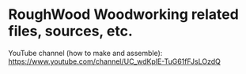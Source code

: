 # RoughWood Woodworking related files, sources, etc.

YouTube channel (how to make and assemble): https://www.youtube.com/channel/UC_wdKplE-TuG61fFJsLOzdQ